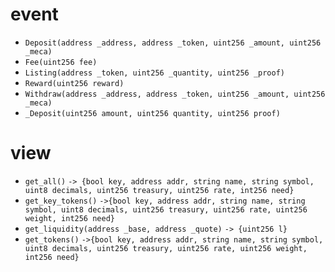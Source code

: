 # event
- `Deposit(address _address, address _token, uint256 _amount, uint256 _meca)`
- `Fee(uint256 fee)`
- `Listing(address _token, uint256 _quantity, uint256 _proof)`
- `Reward(uint256 reward)`
- `Withdraw(address _address, address _token, uint256 _amount, uint256 _meca)`
- `_Deposit(uint256 amount, uint256 quantity, uint256 proof)`
# view
- `get_all()`
	`-> {bool key, address addr, string name, string symbol, uint8 decimals, uint256 treasury, uint256 rate, int256 need}`
- `get_key_tokens()`
	`->{bool key, address addr, string name, string symbol, uint8 decimals, uint256 treasury, uint256 rate, uint256 weight, int256 need}`
- `get_liquidity(address _base, address _quote)`
	`-> {uint256 l}`
- `get_tokens()`
	`->{bool key, address addr, string name, string symbol, uint8 decimals, uint256 treasury, uint256 rate, uint256 weight, int256 need}`


